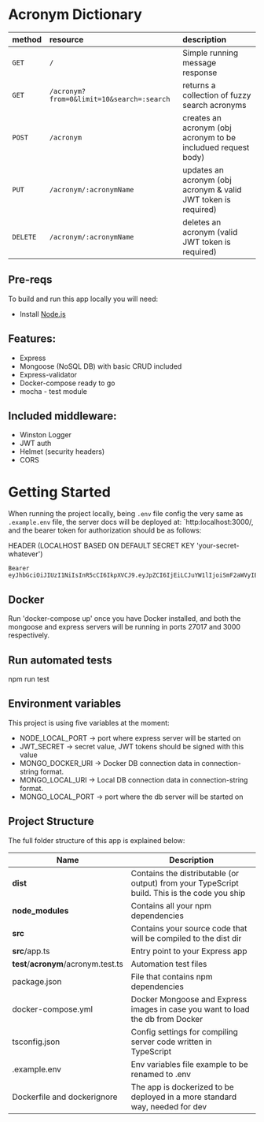 # Acronym Dictionary

| method                                                                   | resource                                  | description                                                    |
| :----------------------------------------------------------------------- | :---------------------------------------- | :------------------------------------------------------------- |
| `GET`                                                                    | `/`                                       | Simple running message response                                |
| `GET`                                                                    | `/acronym?from=0&limit=10&search=:search` | returns a collection of fuzzy search acronyms                  |
| `POST`                                                                   | `/acronym`                                | creates an acronym (obj acronym to be includued request body)  |
| `PUT`                                                                    | `/acronym/:acronymName`                   | updates an acronym (obj acronym & valid JWT token is required) |
| `DELETE`                                                                 | `/acronym/:acronymName`                   | deletes an acronym (valid JWT token is required)

## Pre-reqs

To build and run this app locally you will need:

- Install [Node.js](https://nodejs.org/en/)

## Features:

- Express
- Mongoose (NoSQL DB) with basic CRUD included
- Express-validator
- Docker-compose ready to go
- mocha - test module

## Included middleware:

- Winston Logger
- JWT auth
- Helmet (security headers)
- CORS

# Getting Started

When running the project locally, being `.env` file config the very same as `.example.env` file, the server docs will be deployed at: `http:localhost:3000/, and the bearer token for authorization should be as follows:

HEADER (LOCALHOST BASED ON DEFAULT SECRET KEY 'your-secret-whatever')

```
Bearer eyJhbGciOiJIUzI1NiIsInR5cCI6IkpXVCJ9.eyJpZCI6IjEiLCJuYW1lIjoiSmF2aWVyIEF2aWxlcyIsImVtYWlsIjoiYXZpbGVzbG9wZXouamF2aWVyQGdtYWlsLmNvbSJ9.rgOobROftUYSWphkdNfxoN2cgKiqNXd4Km4oz6Ex4ng
```

##  Docker

Run 'docker-compose up' once you have Docker installed, and both the mongoose and express servers will be running in ports 27017 and 3000 respectively.

##  Run automated tests
npm run test

## Environment variables

This project is using five variables at the moment:

- NODE_LOCAL_PORT -> port where express server will be started on
- JWT_SECRET -> secret value, JWT tokens should be signed with this value
- MONGO_DOCKER_URI -> Docker DB connection data in connection-string format.
- MONGO_LOCAL_URI -> Local DB connection data in connection-string format.
- MONGO_LOCAL_PORT -> port where the db server will be started on

## Project Structure

The full folder structure of this app is explained below:

| Name                                 | Description                                                                                                |
| ------------------------------------ | ---------------------------------------------------------------------------------------------------------- |
| **dist**                             | Contains the distributable (or output) from your TypeScript build. This is the code you ship               |
| **node_modules**                     | Contains all your npm dependencies                                                                         |
| **src**                              | Contains your source code that will be compiled to the dist dir                                            |
| **src**/app.ts                       | Entry point to your Express app                                                                            |
| **test**/**acronym**/acronym.test.ts | Automation test files                                                                                      |
| package.json                         | File that contains npm dependencies                                                                        |
| docker-compose.yml                   | Docker Mongoose and Express images in case you want to load the db from Docker                             |
| tsconfig.json                        | Config settings for compiling server code written in TypeScript                                            |
| .example.env                         | Env variables file example to be renamed to .env                                                           |
| Dockerfile and dockerignore          | The app is dockerized to be deployed in a more standard way, needed for dev                                |
